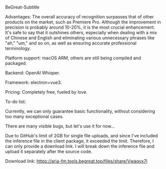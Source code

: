 
BeGreat-Subtitle

Advantages: The overall accuracy of recognition surpasses that of other products on the market, such as Premiere Pro. Although the improvement in precision is probably around 10-20%, it is the most crucial enhancement. It's safe to say that it outshines others, especially when dealing with a mix of Chinese and English and eliminating various unnecessary phrases like "ah," "um," and so on, as well as ensuring accurate professional terminology.

Platform support: macOS ARM, others are still being compiled and packaged.

Backend: OpenAI Whisper.

Framework: electron+vue3.

Pricing: Completely free, fueled by love.

To-do list:

Currently, we can only guarantee basic functionality, without considering too many exceptional cases.

There are many visible bugs, but let's use it for now...

Due to GitHub's limit of 2GB for single file uploads, and since I've included the inference file in the client package, it exceeded the limit. Therefore, I can only provide a download link. I will break down the inference file and upload it separately after the source code.

Download link: https://aria-fm.tools.begreat.top/files/share/Vwaqyx7l
